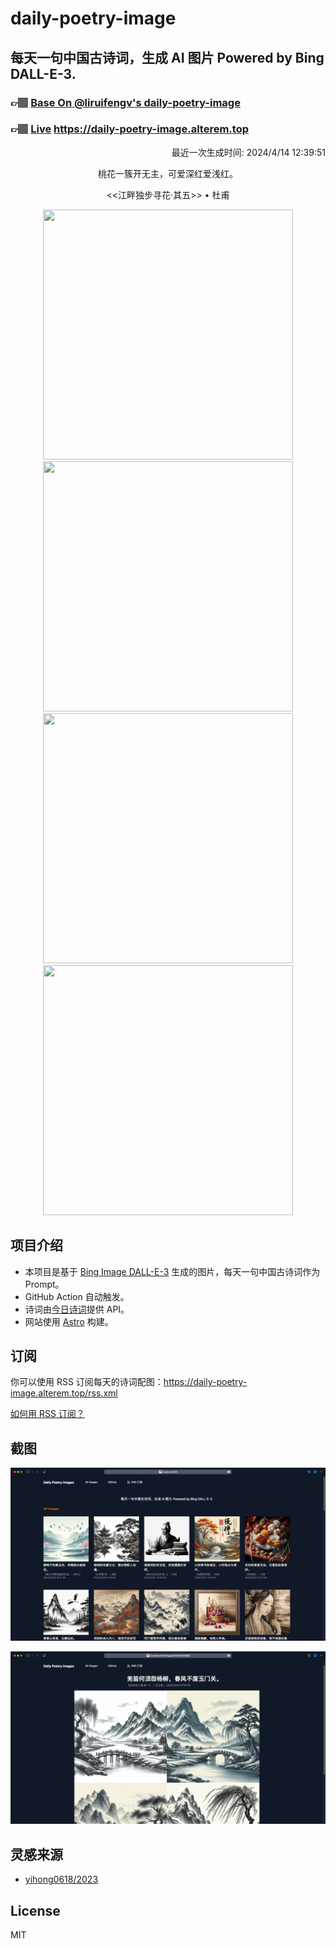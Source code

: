 
# daily-poetry-image

## 每天一句中国古诗词，生成 AI 图片 Powered by Bing DALL-E-3.

### 👉🏽 [Base On @liruifengv's daily-poetry-image](https://github.com/liruifengv/daily-poetry-image)

### 👉🏽 [Live](https://daily-poetry-image.alterem.top/) https://daily-poetry-image.alterem.top

<p align="right">
  最近一次生成时间: 2024/4/14 12:39:51
</p>
<p align="center">
桃花一簇开无主，可爱深红爱浅红。
</p>
<p align="center">
<<江畔独步寻花·其五>> • 杜甫
</p>
<p align="center">
<img src="https://tse3.mm.bing.net/th/id/OIG1.T_kRrcenae4Fyyw_ayka" height="400" width="400" />
<img src="https://tse2.mm.bing.net/th/id/OIG1.A.zha5PHctG_lj2uayhJ" height="400" width="400" />
<img src="https://tse3.mm.bing.net/th/id/OIG1.JZnT7EWSd82WReLPY_oA" height="400" width="400" />
<img src="https://tse4.mm.bing.net/th/id/OIG1.H7DuxHvaE9MRzUO5GXwZ" height="400" width="400" />
</p>

## 项目介绍

-   本项目是基于 [Bing Image DALL-E-3](https://www.bing.com/images/create) 生成的图片，每天一句中国古诗词作为 Prompt。
-   GitHub Action 自动触发。
-   诗词由[今日诗词](https://www.jinrishici.com/)提供 API。
-   网站使用 [Astro](https://astro.build) 构建。

## 订阅

你可以使用 RSS 订阅每天的诗词配图：https://daily-poetry-image.alterem.top/rss.xml

[如何用 RSS 订阅？](https://zhuanlan.zhihu.com/p/55026716)

## 截图

![图片列表](./screenshots/Snipaste_2023-12-28_21-00-26.png)

![图片详情](./screenshots/Snipaste_2023-12-28_21-00-53.png)

## 灵感来源

-   [yihong0618/2023](https://github.com/yihong0618/2023)

## License

MIT
